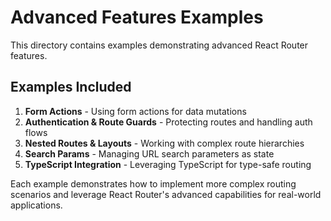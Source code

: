 # Advanced Features Examples

This directory contains examples demonstrating advanced React Router features.

## Examples Included

1. **Form Actions** - Using form actions for data mutations
2. **Authentication & Route Guards** - Protecting routes and handling auth flows
3. **Nested Routes & Layouts** - Working with complex route hierarchies
4. **Search Params** - Managing URL search parameters as state
5. **TypeScript Integration** - Leveraging TypeScript for type-safe routing

Each example demonstrates how to implement more complex routing scenarios
and leverage React Router's advanced capabilities for real-world applications. 